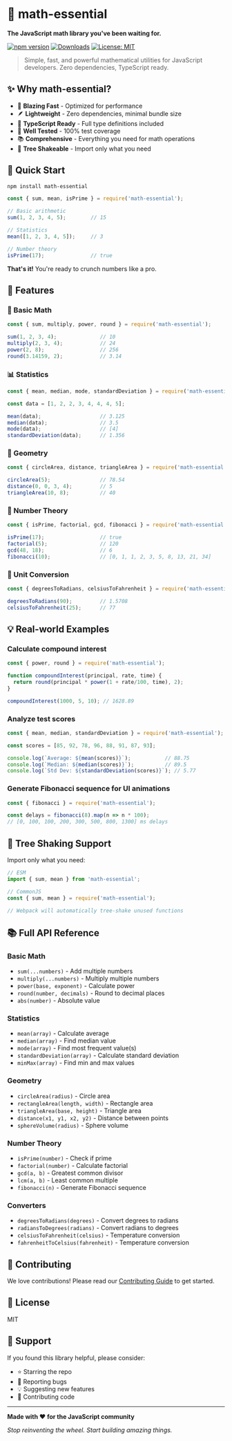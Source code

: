 # 🧮 math-essential

**The JavaScript math library you've been waiting for.**

[![npm version](https://badge.fury.io/js/math-essential.svg)](https://badge.fury.io/js/math-essential)
[![Downloads](https://img.shields.io/npm/dm/math-essential.svg)](https://www.npmjs.com/package/math-essential)
[![License: MIT](https://img.shields.io/badge/License-MIT-yellow.svg)](https://opensource.org/licenses/MIT)

> Simple, fast, and powerful mathematical utilities for JavaScript developers. Zero dependencies, TypeScript ready.

## ✨ Why math-essential?

- 🚀 **Blazing Fast** - Optimized for performance
- 🪶 **Lightweight** - Zero dependencies, minimal bundle size
- 🎯 **TypeScript Ready** - Full type definitions included
- 🧪 **Well Tested** - 100% test coverage
- 📚 **Comprehensive** - Everything you need for math operations
- 🔧 **Tree Shakeable** - Import only what you need

## 🚀 Quick Start

```bash
npm install math-essential
```

```javascript
const { sum, mean, isPrime } = require('math-essential');

// Basic arithmetic
sum(1, 2, 3, 4, 5);        // 15

// Statistics
mean([1, 2, 3, 4, 5]);     // 3

// Number theory
isPrime(17);               // true
```

**That's it!** You're ready to crunch numbers like a pro.

## 🎯 Features

### 🧮 Basic Math
```javascript
const { sum, multiply, power, round } = require('math-essential');

sum(1, 2, 3, 4);              // 10
multiply(2, 3, 4);            // 24
power(2, 8);                  // 256
round(3.14159, 2);            // 3.14
```

### 📊 Statistics
```javascript
const { mean, median, mode, standardDeviation } = require('math-essential');

const data = [1, 2, 2, 3, 4, 4, 4, 5];

mean(data);                   // 3.125
median(data);                 // 3.5
mode(data);                   // [4]
standardDeviation(data);      // 1.356
```

### 📐 Geometry
```javascript
const { circleArea, distance, triangleArea } = require('math-essential');

circleArea(5);                // 78.54
distance(0, 0, 3, 4);         // 5
triangleArea(10, 8);          // 40
```

### 🔢 Number Theory
```javascript
const { isPrime, factorial, gcd, fibonacci } = require('math-essential');

isPrime(17);                  // true
factorial(5);                 // 120
gcd(48, 18);                  // 6
fibonacci(10);                // [0, 1, 1, 2, 3, 5, 8, 13, 21, 34]
```

### 🔄 Unit Conversion
```javascript
const { degreesToRadians, celsiusToFahrenheit } = require('math-essential');

degreesToRadians(90);         // 1.5708
celsiusToFahrenheit(25);      // 77
```

## 💡 Real-world Examples

### Calculate compound interest
```javascript
const { power, round } = require('math-essential');

function compoundInterest(principal, rate, time) {
  return round(principal * power(1 + rate/100, time), 2);
}

compoundInterest(1000, 5, 10); // 1628.89
```

### Analyze test scores
```javascript
const { mean, median, standardDeviation } = require('math-essential');

const scores = [85, 92, 78, 96, 88, 91, 87, 93];

console.log(`Average: ${mean(scores)}`);           // 88.75
console.log(`Median: ${median(scores)}`);          // 89.5
console.log(`Std Dev: ${standardDeviation(scores)}`); // 5.77
```

### Generate Fibonacci sequence for UI animations
```javascript
const { fibonacci } = require('math-essential');

const delays = fibonacci(8).map(n => n * 100);
// [0, 100, 100, 200, 300, 500, 800, 1300] ms delays
```

## 🎨 Tree Shaking Support

Import only what you need:

```javascript
// ESM
import { sum, mean } from 'math-essential';

// CommonJS
const { sum, mean } = require('math-essential');

// Webpack will automatically tree-shake unused functions
```

## 📚 Full API Reference

### Basic Math
- `sum(...numbers)` - Add multiple numbers
- `multiply(...numbers)` - Multiply multiple numbers
- `power(base, exponent)` - Calculate power
- `round(number, decimals)` - Round to decimal places
- `abs(number)` - Absolute value

### Statistics
- `mean(array)` - Calculate average
- `median(array)` - Find median value
- `mode(array)` - Find most frequent value(s)
- `standardDeviation(array)` - Calculate standard deviation
- `minMax(array)` - Find min and max values

### Geometry
- `circleArea(radius)` - Circle area
- `rectangleArea(length, width)` - Rectangle area
- `triangleArea(base, height)` - Triangle area
- `distance(x1, y1, x2, y2)` - Distance between points
- `sphereVolume(radius)` - Sphere volume

### Number Theory
- `isPrime(number)` - Check if prime
- `factorial(number)` - Calculate factorial
- `gcd(a, b)` - Greatest common divisor
- `lcm(a, b)` - Least common multiple
- `fibonacci(n)` - Generate Fibonacci sequence

### Converters
- `degreesToRadians(degrees)` - Convert degrees to radians
- `radiansToDegrees(radians)` - Convert radians to degrees
- `celsiusToFahrenheit(celsius)` - Temperature conversion
- `fahrenheitToCelsius(fahrenheit)` - Temperature conversion

## 🤝 Contributing

We love contributions! Please read our [Contributing Guide](CONTRIBUTING.md) to get started.

## 📄 License

MIT

## 🌟 Support

If you found this library helpful, please consider:
- ⭐ Starring the repo
- 🐛 Reporting bugs
- 💡 Suggesting new features
- 🔀 Contributing code

---

**Made with ❤️ for the JavaScript community**

*Stop reinventing the wheel. Start building amazing things.*